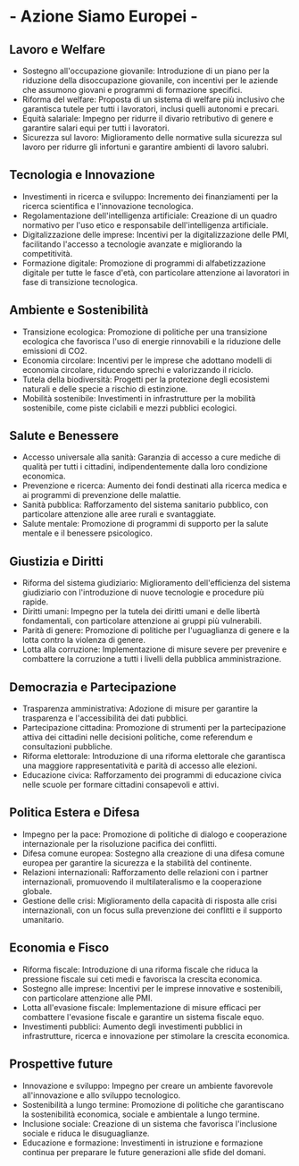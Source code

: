 # - Azione Siamo Europei -

## Lavoro e Welfare
- Sostegno all'occupazione giovanile: Introduzione di un piano per la riduzione della disoccupazione giovanile, con incentivi per le aziende che assumono giovani e programmi di formazione specifici.
- Riforma del welfare: Proposta di un sistema di welfare più inclusivo che garantisca tutele per tutti i lavoratori, inclusi quelli autonomi e precari.
- Equità salariale: Impegno per ridurre il divario retributivo di genere e garantire salari equi per tutti i lavoratori.
- Sicurezza sul lavoro: Miglioramento delle normative sulla sicurezza sul lavoro per ridurre gli infortuni e garantire ambienti di lavoro salubri.

## Tecnologia e Innovazione
- Investimenti in ricerca e sviluppo: Incremento dei finanziamenti per la ricerca scientifica e l'innovazione tecnologica.
- Regolamentazione dell'intelligenza artificiale: Creazione di un quadro normativo per l'uso etico e responsabile dell'intelligenza artificiale.
- Digitalizzazione delle imprese: Incentivi per la digitalizzazione delle PMI, facilitando l'accesso a tecnologie avanzate e migliorando la competitività.
- Formazione digitale: Promozione di programmi di alfabetizzazione digitale per tutte le fasce d'età, con particolare attenzione ai lavoratori in fase di transizione tecnologica.

## Ambiente e Sostenibilità
- Transizione ecologica: Promozione di politiche per una transizione ecologica che favorisca l'uso di energie rinnovabili e la riduzione delle emissioni di CO2.
- Economia circolare: Incentivi per le imprese che adottano modelli di economia circolare, riducendo sprechi e valorizzando il riciclo.
- Tutela della biodiversità: Progetti per la protezione degli ecosistemi naturali e delle specie a rischio di estinzione.
- Mobilità sostenibile: Investimenti in infrastrutture per la mobilità sostenibile, come piste ciclabili e mezzi pubblici ecologici.

## Salute e Benessere
- Accesso universale alla sanità: Garanzia di accesso a cure mediche di qualità per tutti i cittadini, indipendentemente dalla loro condizione economica.
- Prevenzione e ricerca: Aumento dei fondi destinati alla ricerca medica e ai programmi di prevenzione delle malattie.
- Sanità pubblica: Rafforzamento del sistema sanitario pubblico, con particolare attenzione alle aree rurali e svantaggiate.
- Salute mentale: Promozione di programmi di supporto per la salute mentale e il benessere psicologico.

## Giustizia e Diritti
- Riforma del sistema giudiziario: Miglioramento dell'efficienza del sistema giudiziario con l'introduzione di nuove tecnologie e procedure più rapide.
- Diritti umani: Impegno per la tutela dei diritti umani e delle libertà fondamentali, con particolare attenzione ai gruppi più vulnerabili.
- Parità di genere: Promozione di politiche per l'uguaglianza di genere e la lotta contro la violenza di genere.
- Lotta alla corruzione: Implementazione di misure severe per prevenire e combattere la corruzione a tutti i livelli della pubblica amministrazione.

## Democrazia e Partecipazione
- Trasparenza amministrativa: Adozione di misure per garantire la trasparenza e l'accessibilità dei dati pubblici.
- Partecipazione cittadina: Promozione di strumenti per la partecipazione attiva dei cittadini nelle decisioni politiche, come referendum e consultazioni pubbliche.
- Riforma elettorale: Introduzione di una riforma elettorale che garantisca una maggiore rappresentatività e parità di accesso alle elezioni.
- Educazione civica: Rafforzamento dei programmi di educazione civica nelle scuole per formare cittadini consapevoli e attivi.

## Politica Estera e Difesa
- Impegno per la pace: Promozione di politiche di dialogo e cooperazione internazionale per la risoluzione pacifica dei conflitti.
- Difesa comune europea: Sostegno alla creazione di una difesa comune europea per garantire la sicurezza e la stabilità del continente.
- Relazioni internazionali: Rafforzamento delle relazioni con i partner internazionali, promuovendo il multilateralismo e la cooperazione globale.
- Gestione delle crisi: Miglioramento della capacità di risposta alle crisi internazionali, con un focus sulla prevenzione dei conflitti e il supporto umanitario.

## Economia e Fisco
- Riforma fiscale: Introduzione di una riforma fiscale che riduca la pressione fiscale sui ceti medi e favorisca la crescita economica.
- Sostegno alle imprese: Incentivi per le imprese innovative e sostenibili, con particolare attenzione alle PMI.
- Lotta all'evasione fiscale: Implementazione di misure efficaci per combattere l'evasione fiscale e garantire un sistema fiscale equo.
- Investimenti pubblici: Aumento degli investimenti pubblici in infrastrutture, ricerca e innovazione per stimolare la crescita economica.

## Prospettive future
- Innovazione e sviluppo: Impegno per creare un ambiente favorevole all'innovazione e allo sviluppo tecnologico.
- Sostenibilità a lungo termine: Promozione di politiche che garantiscano la sostenibilità economica, sociale e ambientale a lungo termine.
- Inclusione sociale: Creazione di un sistema che favorisca l'inclusione sociale e riduca le disuguaglianze.
- Educazione e formazione: Investimenti in istruzione e formazione continua per preparare le future generazioni alle sfide del domani.
